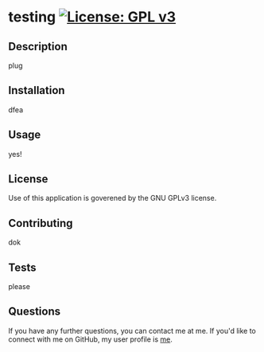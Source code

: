 # testing            [![License: GPL v3](https://img.shields.io/badge/License-GPLv3-blue.svg)](https://www.gnu.org/licenses/gpl-3.0)

## Description

plug

## Installation

dfea

## Usage

yes!

## License

Use of this application is goverened by the GNU GPLv3 license.

## Contributing

dok

## Tests

please

## Questions

If you have any further questions, you can contact me at me. If you'd like to connect with me on GitHub, my user profile is [me](me).
